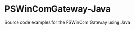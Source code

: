 PSWinComGateway-Java
====================

Source code examples for the PSWinCom Gateway using Java
